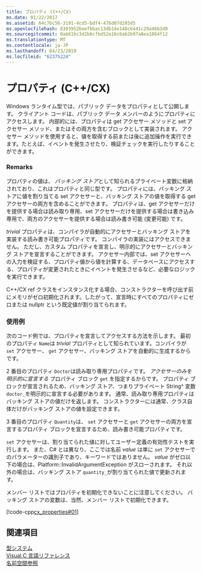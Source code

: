 ```yaml
---
title: プロパティ (C++/CX)
ms.date: 01/22/2017
ms.assetid: 64c7bc56-3191-4cd5-bdf4-476d07d285d5
ms.openlocfilehash: 8303952beefbbac13db14e148c6441c29a46b3d0
ms.sourcegitcommit: 0ab61bc3d2b6cfbd52a16c6ab2b97a8ea1864f12
ms.translationtype: MT
ms.contentlocale: ja-JP
ms.lasthandoff: 04/23/2019
ms.locfileid: "62375224"
---
```

# <a name="properties-ccx"></a>プロパティ (C++/CX)

Windows ランタイム型では、パブリック データをプロパティとして公開します。 クライアント コードは、パブリック データ メンバーのようにプロパティにアクセスします。 内部的には、プロパティは get アクセサー メソッドと set アクセサー メソッド、またはその両方を含むブロックとして実装されます。 アクセサー メソッドを使用すると、値を取得する前または後に追加操作を実行できます。たとえば、イベントを発生させたり、検証チェックを実行したりすることができます。

### <a name="remarks"></a>Remarks

プロパティの値は、 *バッキング ストア*として知られるプライベート変数に格納されており、これはプロパティと同じ型です。 プロパティには、バッキング ストアに値を割り当てる set アクセサーと、バッキング ストアの値を取得する get アクセサーの両方を含めることができます。 プロパティは、get アクセサーだけを提供する場合は読み取り専用、set アクセサーだけを提供する場合は書き込み専用で、両方のアクセサーを提供する場合は読み書き可能 (変更可能) です。

*trivial* プロパティは、コンパイラが自動的にアクセサーとバッキング ストアを実装する読み書き可能プロパティです。 コンパイラの実装にはアクセスできません。 ただし、カスタム プロパティを宣言し、明示的にアクセサーとバッキング ストアを宣言することができます。 アクセサー内部では、set アクセサーへの入力を検証する、プロパティ値から値を計算する、データベースにアクセスする、プロパティが変更されたときにイベントを発生させるなど、必要なロジックを実行できます。

C++/CX ref クラスをインスタンス化する場合、コンストラクターを呼び出す前にメモリがゼロ初期化されます。したがって、宣言時にすべてのプロパティにゼロまたは nullptr という既定値が割り当てられます。

### <a name="examples"></a>使用例

次のコード例では、プロパティを宣言してアクセスする方法を示します。 最初のプロパティ `Name`は *trivial* プロパティとして知られています。コンパイラが `set` アクセサー、 `get` アクセサー、バッキング ストアを自動的に生成するからです。

2 番目のプロパティ `Doctor`は読み取り専用プロパティです。 *アクセサーのみを明示的に宣言する* プロパティ ブロック `get` を指定するからです。 プロパティ ブロックが宣言されるため、バッキング ストア、つまりプライベート String^ 変数 `doctor_`を明示的に宣言する必要があります。 通常、読み取り専用プロパティはバッキング ストアの値だけを返します。 コンストラクターには通常、クラス自体だけがバッキング ストアの値を設定できます。

3 番目のプロパティ `Quantity`は、 `set` アクセサーと `get` アクセサーの両方を宣言するプロパティ ブロックを宣言するため、読み書き可能プロパティです。

`set` アクセサーは、割り当てられた値に対してユーザー定義の有効性テストを実行します。 また、C# とは異なり、ここでは名前 *value* は単に `set` アクセサーでのパラメーターの識別子であり、キーワードではありません。 *value* がゼロ以下の場合は、Platform::InvalidArgumentException がスローされます。 それ以外の場合は、バッキング ストア `quantity_`が割り当てられた値で更新されます。

メンバー リストではプロパティを初期化できないことに注意してください。 バッキング ストアの変数は、当然、メンバー リストで初期化できます。

[!code-cpp[cx_properties#01](../cppcx/codesnippet/CPP/cx_properties/class1.h#01)]

## <a name="see-also"></a>関連項目

[型システム](../cppcx/type-system-c-cx.md)<br/>
[Visual C 言語リファレンス](../cppcx/visual-c-language-reference-c-cx.md)<br/>
[名前空間参照](../cppcx/namespaces-reference-c-cx.md)
